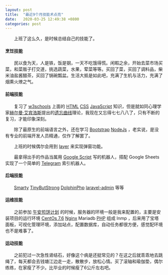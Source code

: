 ```yaml
---
layout: post
title:  "最近9个月技能术点亮"
date:   2020-03-25 12:49:38 +0800
categories: post
---
```

　　上班了这么久，是时候总结自己的技能了。

#### 烹饪技能

　　民以食为天，人是铁，饭是钢，一天不吃饿得慌。闲暇之余，开始去菜市场买菜，和菜贩子打交道，挑选蔬菜，水果，荤菜等等。买回了菜，买回了调料品，柴米油盐酱醋茶，买回了锅碗瓢盆。生活大抵是如此吧，充满了生机与活力，充满了烟熏火燎之气。

#### 前端技能

　　复习了 [w3schools](https://www.w3schools.com) 上面的 [HTML](https://www.w3schools.com/html/) [CSS](https://www.w3schools.com/css/default.asp) [JavaScript](https://www.w3schools.com/js/default.asp) 知识，但是就如同心理学家[赫尔曼·艾宾浩斯](https://zh.wikipedia.org/wiki/赫尔曼·艾宾浩斯)提出的[遗忘曲线](https://zh.wikipedia.org/wiki/%E9%81%97%E5%BF%98%E6%9B%B2%E7%BA%BF)理论，我现在又忘得七七八八了，只有不断的复习，才能印象深刻。

​　　除了最原生的前端语言之外，还在学习 [Bootstrap](https://getbootstrap.com/docs/4.4/getting-started/introduction/) [NodeJs](https://nodejs.org/en/docs/) ，老实说，是没有专业的前端开发人员精通，仅作了解罢了。

　　上班的时候偶尔会用到 [layer](https://layer.layui.com/) 来实现弹窗功能。

　　最拿得出手的作品当属用 [Google Script](https://developers.google.com/apps-script/articles) 写的机器人，搭配 Google Sheets 实现了一个简单的 [Telegram](https://core.telegram.org/bots/api) 索引机器人。

#### 后端技能

　　[Smarty](https://www.smarty.net/) [TinyButStrong](https://www.tinybutstrong.com/manual.php) [DolphinPhp](https://www.kancloud.cn/ming5112/dolphinphp) [laravel-admin](https://laravel-admin.org/docs) 等等

#### 运维技能

　　之前参加 [午安煎饼计划](https://github.com/wuancake/wuancake/blob/master/Wuancake.md) 的时候，服务器的环境一般是我来配置的，主要是安装项目的运行环境 [CentOs 7.6](https://wiki.centos.org/) [Nginx](https://nginx.org/en/docs/) Mariadb [PHP](https://www.php.net/) 组成 lnmp ，后来用了宝塔面板，可视化管理环境，添加站点，配置数据库，自动任务都很方便，感觉配环境也不是难事了。

#### 运动技能

　　之前犯过一次急性肾结石，好像这个病是还挺常见的？在这之后就乖乖地去跳绳了，每天都会去钱塘江边走一走，散散步，放松心情。买了滚轴和瑜伽垫，偶尔练练，在家瘦了不少。比毕业的时候瘦了6公斤左右吧。

